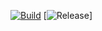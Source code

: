 [![Build](https://github.com/aneurinsmith/Logger/actions/workflows/build.yml/badge.svg)](https://github.com/aneurinsmith/Logger/actions/workflows/build.yml)
[![Release](https://img.shields.io/github/v/release/aneurinsmith/Logger.svg?style=flat)]
